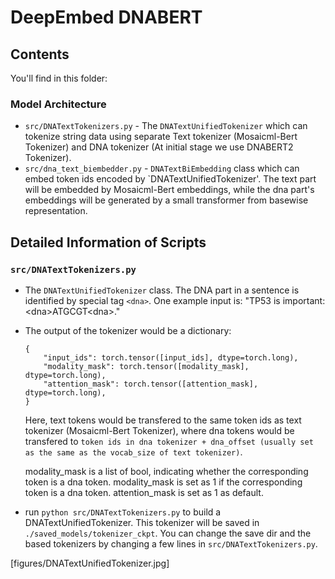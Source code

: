 # DeepEmbed DNABERT
## Contents
You'll find in this folder:
### Model Architecture
- `src/DNATextTokenizers.py` - The `DNATextUnifiedTokenizer` which can tokenize string data using separate Text tokenizer (Mosaicml-Bert Tokenizer) and DNA tokenizer (At initial stage we use DNABERT2 Tokenizer). 
- `src/dna_text_biembedder.py` - `DNATextBiEmbedding` class which can embed token ids encoded by `DNATextUnifiedTokenizer'. The text part will be embedded by Mosaicml-Bert embeddings, while the dna part's embeddings will be generated by a small transformer from basewise representation.

## Detailed Information of Scripts
### `src/DNATextTokenizers.py` 
- The `DNATextUnifiedTokenizer` class. The DNA part in a sentence is identified by special tag `<dna>`. One example input is: "TP53 is important: \<dna>ATGCGT\<dna>."
- The output of the tokenizer would be a dictionary:
    ```
    {
        "input_ids": torch.tensor([input_ids], dtype=torch.long),
        "modality_mask": torch.tensor([modality_mask], dtype=torch.long),
        "attention_mask": torch.tensor([attention_mask], dtype=torch.long),
    }
    ```
    Here, text tokens would be transfered to the same token ids as text tokenizer (Mosaicml-Bert Tokenizer), where dna tokens would be transfered to `token ids in dna tokenizer + dna_offset (usually set as the same as the vocab_size of text tokenizer)`.

    modality_mask is a list of bool, indicating whether the corresponding token is a dna token. modality_mask is set as 1 if the corresponding token is a dna token.
    attention_mask is set as 1 as default.
- run `python src/DNATextTokenizers.py` to build a DNATextUnifiedTokenizer. This tokenizer will be saved in `./saved_models/tokenizer_ckpt`. You can change the save dir and the based tokenizers by changing a few lines in `src/DNATextTokenizers.py`.

[figures/DNATextUnifiedTokenizer.jpg]
